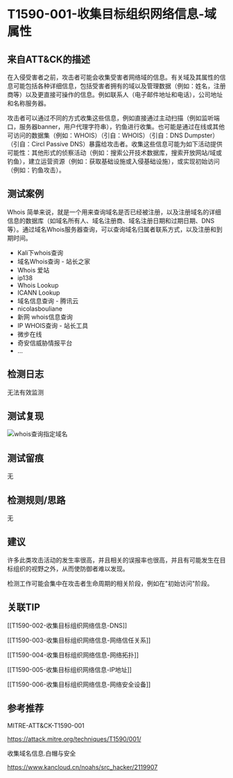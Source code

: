 # T1590-001-收集目标组织网络信息-域属性

## 来自ATT&CK的描述

在入侵受害者之前，攻击者可能会收集受害者网络域的信息。有关域及其属性的信息可能包括各种详细信息，包括受害者拥有的域以及管理数据（例如：姓名，注册商等）以及更直接可操作的信息。例如联系人（电子邮件地址和电话），公司地址和名称服务器。

攻击者可以通过不同的方式收集这些信息，例如直接通过主动扫描（例如监听端口，服务器banner，用户代理字符串），钓鱼进行收集。也可能是通过在线或其他可访问的数据集（例如：WHOIS）（引自：WHOIS）（引自：DNS Dumpster）（引自：Circl Passive DNS）暴露给攻击者。收集这些信息可能为如下活动提供可能性：其他形式的侦察活动（例如：搜索公开技术数据库，搜索开放网站/域或钓鱼），建立运营资源（例如：获取基础设施或入侵基础设施），或实现初始访问（例如：钓鱼攻击）。

## 测试案例

Whois 简单来说，就是一个用来查询域名是否已经被注册，以及注册域名的详细信息的数据库（如域名所有人、域名注册商、域名注册日期和过期日期、DNS等）。通过域名Whois服务器查询，可以查询域名归属者联系方式，以及注册和到期时间。

- Kali下whois查询
- 域名Whois查询 - 站长之家
- Whois 爱站
- ip138
- Whois Lookup
- ICANN Lookup
- 域名信息查询 - 腾讯云
- nicolasbouliane
- 新网 whois信息查询
- IP WHOIS查询 - 站长工具
- 微步在线
- 奇安信威胁情报平台
- ...

## 检测日志

无法有效监测

## 测试复现

![whois查询指定域名](https://qftm.github.io/Information_Collection_Handbook/domain_info/whois/1594459-20200119141241842-1090421140.png)

## 测试留痕

无

## 检测规则/思路

无

## 建议

许多此类攻击活动的发生率很高，并且相关的误报率也很高，并且有可能发生在目标组织的视野之外，从而使防御者难以发现。

检测工作可能会集中在攻击者生命周期的相关阶段，例如在"初始访问"阶段。

## 关联TIP
[[T1590-002-收集目标组织网络信息-DNS]]

[[T1590-003-收集目标组织网络信息-网络信任关系]]

[[T1590-004-收集目标组织网络信息-网络拓扑]]

[[T1590-005-收集目标组织网络信息-IP地址]]

[[T1590-006-收集目标组织网络信息-网络安全设备]]

## 参考推荐

MITRE-ATT&CK-T1590-001

<https://attack.mitre.org/techniques/T1590/001/>

收集域名信息.白帽与安全

<https://www.kancloud.cn/noahs/src_hacker/2119907>
